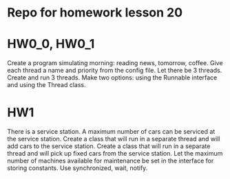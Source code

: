# Repo for homework lesson 20

# HW0_0, HW0_1
Create a program simulating morning: reading news, tomorrow, coffee.
	Give each thread a name and priority from the config file.
	Let there be 3 threads.
	Create and run 3 threads.
	Make two options: using the Runnable interface and using the Thread class.

 # HW1
There is a service station. A maximum number of cars can be serviced at the service station.
	Create a class that will run in a separate thread and will add cars to the service station.
	Create a class that will run in a separate thread and will pick up fixed cars from the service station.
	Let the maximum number of machines available for maintenance be set in the interface for storing constants.
	Use synchronized, wait, notify.
